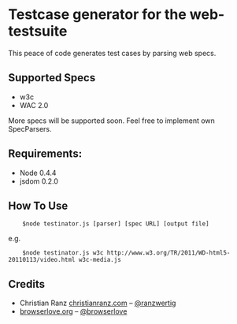 Testcase generator for the web-testsuite
==========================================================

This peace of code generates test cases by parsing 
web specs.

## Supported Specs

- w3c
- WAC 2.0

More specs will be supported soon. Feel free to implement own SpecParsers.

## Requirements:

- Node 0.4.4
- jsdom 0.2.0

## How To Use

		$node testinator.js [parser] [spec URL] [output file]
		
e.g.

		$node testinator.js w3c http://www.w3.org/TR/2011/WD-html5-20110113/video.html w3c-media.js
		
## Credits

- Christian Ranz [christianranz.com](http://christianranz.com) – [@ranzwertig](http://twitter.com/ranzwertig)
- [browserlove.org](http://blog.browserlove.org) – [@browserlove](http://twitter.com/browserlove)
